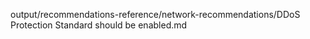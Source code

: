 output/recommendations-reference/network-recommendations/DDoS Protection Standard should be enabled.md